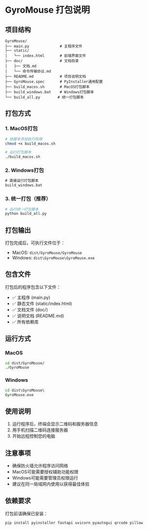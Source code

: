 # GyroMouse 打包说明

## 项目结构
```
GyroMouse/
├── main.py              # 主程序文件
├── static/
│   └── index.html       # 前端界面文件
├── doc/                 # 文档目录
│   ├── 文档.md
│   └── 命令传输协议.md
├── README.md            # 项目说明文档
├── GyroMouse.spec       # PyInstaller通用配置
├── build_macos.sh       # MacOS打包脚本
├── build_windows.bat    # Windows打包脚本
└── build_all.py        # 统一打包脚本
```

## 打包方式

### 1. MacOS打包
```bash
# 给脚本添加执行权限
chmod +x build_macos.sh

# 运行打包脚本
./build_macos.sh
```

### 2. Windows打包
```cmd
# 直接运行打包脚本
build_windows.bat
```

### 3. 统一打包（推荐）
```bash
# 运行统一打包脚本
python build_all.py
```

## 打包输出

打包完成后，可执行文件位于：
- MacOS: `dist/GyroMouse/GyroMouse`
- Windows: `dist\GyroMouse\GyroMouse.exe`

## 包含文件

打包后的程序包含以下文件：
- ✅ 主程序 (main.py)
- ✅ 静态文件 (static/index.html)
- ✅ 文档文件 (doc/)
- ✅ 说明文档 (README.md)
- ✅ 所有依赖库

## 运行方式

### MacOS
```bash
cd dist/GyroMouse/
./GyroMouse
```

### Windows
```cmd
cd dist\GyroMouse\
GyroMouse.exe
```

## 使用说明

1. 运行程序后，终端会显示二维码和服务器信息
2. 用手机扫描二维码连接服务器
3. 开始远程控制您的电脑

## 注意事项

- 确保防火墙允许程序访问网络
- MacOS可能需要授权辅助功能权限
- Windows可能需要管理员权限运行
- 建议在同一局域网内使用以获得最佳体验

## 依赖要求

打包前请确保已安装：
```bash
pip install pyinstaller fastapi uvicorn pyautogui qrcode pillow
```